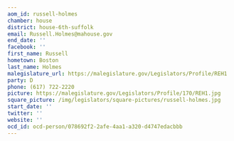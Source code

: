 ```yaml
---
aom_id: russell-holmes
chamber: house
district: house-6th-suffolk
email: Russell.Holmes@mahouse.gov
end_date: ''
facebook: ''
first_name: Russell
hometown: Boston
last_name: Holmes
malegislature_url: https://malegislature.gov/Legislators/Profile/REH1
party: D
phone: (617) 722-2220
picture: https://malegislature.gov/Legislators/Profile/170/REH1.jpg
square_picture: /img/legislators/square-pictures/russell-holmes.jpg
start_date: ''
twitter: ''
website: ''
ocd_id: ocd-person/078692f2-2afe-4aa1-a320-d4747edacbbb
---
```

